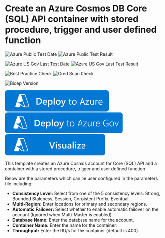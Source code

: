 # Create an Azure Cosmos DB Core (SQL) API container with stored procedure, trigger and user defined function

![Azure Public Test Date](https://azurequickstartsservice.blob.core.windows.net/badges/quickstarts/microsoft.documentdb/cosmosdb-sql-container-sprocs/PublicLastTestDate.svg)
![Azure Public Test Result](https://azurequickstartsservice.blob.core.windows.net/badges/quickstarts/microsoft.documentdb/cosmosdb-sql-container-sprocs/PublicDeployment.svg)

![Azure US Gov Last Test Date](https://azurequickstartsservice.blob.core.windows.net/badges/quickstarts/microsoft.documentdb/cosmosdb-sql-container-sprocs/FairfaxLastTestDate.svg)
![Azure US Gov Last Test Result](https://azurequickstartsservice.blob.core.windows.net/badges/quickstarts/microsoft.documentdb/cosmosdb-sql-container-sprocs/FairfaxDeployment.svg)

![Best Practice Check](https://azurequickstartsservice.blob.core.windows.net/badges/quickstarts/microsoft.documentdb/cosmosdb-sql-container-sprocs/BestPracticeResult.svg)
![Cred Scan Check](https://azurequickstartsservice.blob.core.windows.net/badges/quickstarts/microsoft.documentdb/cosmosdb-sql-container-sprocs/CredScanResult.svg)

![Bicep Version](https://azurequickstartsservice.blob.core.windows.net/badges/quickstarts/microsoft.documentdb/cosmosdb-sql-container-sprocs/BicepVersion.svg)

[![Deploy To Azure](https://raw.githubusercontent.com/Azure/azure-quickstart-templates/master/1-CONTRIBUTION-GUIDE/images/deploytoazure.svg?sanitize=true)](https://portal.azure.com/#create/Microsoft.Template/uri/https%3A%2F%2Fraw.githubusercontent.com%2FAzure%2Fazure-quickstart-templates%2Fmaster%2Fquickstarts%2Fmicrosoft.documentdb%2Fcosmosdb-sql-container-sprocs%2Fazuredeploy.json)
[![Deploy To Azure US Gov](https://raw.githubusercontent.com/Azure/azure-quickstart-templates/master/1-CONTRIBUTION-GUIDE/images/deploytoazuregov.svg?sanitize=true)](https://portal.azure.us/#create/Microsoft.Template/uri/https%3A%2F%2Fraw.githubusercontent.com%2FAzure%2Fazure-quickstart-templates%2Fmaster%2Fquickstarts%2Fmicrosoft.documentdb%2Fcosmosdb-sql-container-sprocs%2Fazuredeploy.json) 
[![Visualize](https://raw.githubusercontent.com/Azure/azure-quickstart-templates/master/1-CONTRIBUTION-GUIDE/images/visualizebutton.svg?sanitize=true)](http://armviz.io/#/?load=https%3A%2F%2Fraw.githubusercontent.com%2FAzure%2Fazure-quickstart-templates%2Fmaster%2Fquickstarts%2Fmicrosoft.documentdb%2Fcosmosdb-sql-container-sprocs%2Fazuredeploy.json)

This template creates an Azure Cosmos account for Core (SQL) API and a container with a stored procedure, trigger and user defined function.

Below are the parameters which can be user configured in the parameters file including:

- **Consistency Level:** Select from one of the 5 consistency levels: Strong, Bounded Staleness, Session, Consistent Prefix, Eventual.
- **Multi-Region:** Enter locations for primary and secondary regions.
- **Automatic Failover:** Select whether to enable automatic failover on the account (Ignored when Multi-Master is enabled).
- **Database Name:** Enter the database name for the account.
- **Container Name:** Enter the name for the container.
- **Throughput:** Enter the RU/s for the container (default is 400).
